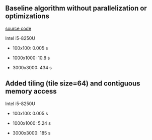 ## Baseline algorithm without parallelization or optimizations

[source code](https://github.com/Mullil/HPML/blob/v1.0.0/src/matmul.cpp)

Intel i5-8250U

- 100x100: 0.005 s

- 1000x1000: 10.8 s

- 3000x3000: 434 s


## Added tiling (tile size=64) and contiguous memory access

Intel i5-8250U

- 100x100: 0.005 s

- 1000x1000: 5.24 s

- 3000x3000: 185 s
